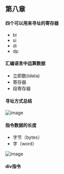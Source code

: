 ## 第八章

#### 四个可以用来寻址的寄存器

- bi
- si
- di
- dp



#### 汇编语言中运算数据

- 立即数(idata)
- 寄存器
- 段寄存器



#### 寻址方式总结

![image](https://ws4.sinaimg.cn/large/005wgNfbgy1g0gp1ngqhzj30qn0nkahl.jpg)



#### 指令数据的长度

- 字节（bytes）
- 字（word）

![image](https://ws3.sinaimg.cn/large/005wgNfbgy1g0gp463cv2j30ti0qltg0.jpg)



#### div指令

